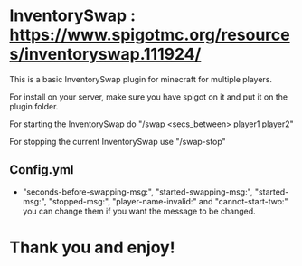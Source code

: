 
# InventorySwap : https://www.spigotmc.org/resources/inventoryswap.111924/

This is a basic InventorySwap plugin for minecraft for multiple players.

For install on your server, make sure you have spigot on it and put it on the plugin folder.

For starting the InventorySwap do "/swap <secs_between> player1 player2" 

For stopping the current InventorySwap use "/swap-stop"

## Config.yml
- "seconds-before-swapping-msg:", "started-swapping-msg:", "started-msg:", "stopped-msg:", "player-name-invalid:" and "cannot-start-two:" you can change them if you want the message to be changed.

# Thank you and enjoy!
